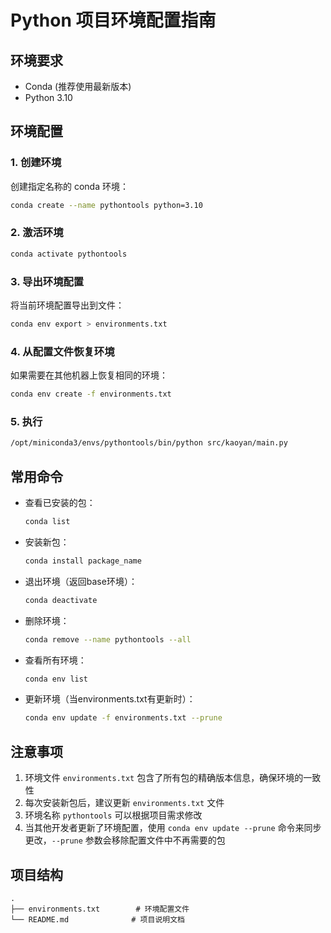# Python 项目环境配置指南

## 环境要求

- Conda (推荐使用最新版本)
- Python 3.10

## 环境配置

### 1. 创建环境

创建指定名称的 conda 环境：

```bash
conda create --name pythontools python=3.10
```

### 2. 激活环境

```bash
conda activate pythontools
```

### 3. 导出环境配置

将当前环境配置导出到文件：

```bash
conda env export > environments.txt
```

### 4. 从配置文件恢复环境

如果需要在其他机器上恢复相同的环境：

```bash
conda env create -f environments.txt
```

### 5. 执行

```bash
/opt/miniconda3/envs/pythontools/bin/python src/kaoyan/main.py
```

## 常用命令

- 查看已安装的包：
  ```bash
  conda list
  ```

- 安装新包：
  ```bash
  conda install package_name
  ```

- 退出环境（返回base环境）：
  ```bash
  conda deactivate
  ```

- 删除环境：
  ```bash
  conda remove --name pythontools --all
  ```

- 查看所有环境：
  ```bash
  conda env list
  ```

- 更新环境（当environments.txt有更新时）：
  ```bash
  conda env update -f environments.txt --prune
  ```

## 注意事项

1. 环境文件 `environments.txt` 包含了所有包的精确版本信息，确保环境的一致性
2. 每次安装新包后，建议更新 `environments.txt` 文件
3. 环境名称 `pythontools` 可以根据项目需求修改
4. 当其他开发者更新了环境配置，使用 `conda env update --prune` 命令来同步更改，`--prune` 参数会移除配置文件中不再需要的包

## 项目结构

```
.
├── environments.txt        # 环境配置文件
└── README.md              # 项目说明文档
``` 